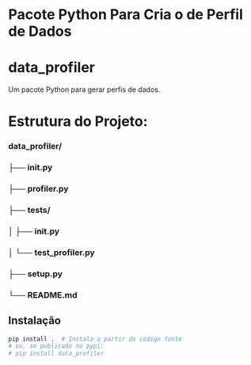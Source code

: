 # Pacote Python Para Cria o de Perfil de Dados

# data_profiler

Um pacote Python para gerar perfis de dados.

# Estrutura do Projeto:

### data_profiler/
### ├── __init__.py
### ├── profiler.py
### ├── tests/
### │   ├── __init__.py
### │   └── test_profiler.py
### ├── setup.py
### └── README.md

## Instalação

```bash
pip install .  # Instala a partir do código fonte
# ou, se publicado no pypi:
# pip install data_profiler
